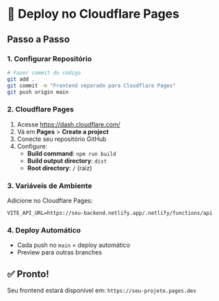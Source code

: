 # 🚀 Deploy no Cloudflare Pages

## Passo a Passo

### 1. Configurar Repositório
```bash
# Fazer commit do código
git add .
git commit -m "Frontend separado para Cloudflare Pages"
git push origin main
```

### 2. Cloudflare Pages
1. Acesse https://dash.cloudflare.com/
2. Vá em **Pages** > **Create a project**
3. Conecte seu repositório GitHub
4. Configure:
   - **Build command**: `npm run build`
   - **Build output directory**: `dist`
   - **Root directory**: `/` (raiz)

### 3. Variáveis de Ambiente
Adicione no Cloudflare Pages:
```
VITE_API_URL=https://seu-backend.netlify.app/.netlify/functions/api
```

### 4. Deploy Automático
- Cada push no `main` = deploy automático
- Preview para outras branches

## ✅ Pronto!
Seu frontend estará disponível em: `https://seu-projeto.pages.dev`